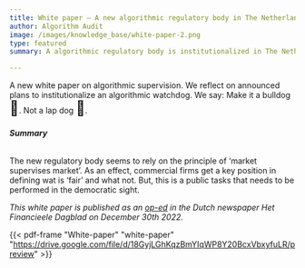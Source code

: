 ```yaml
---
title: White paper – A new algorithmic regulatory body in The Netherlands 
author: Algorithm Audit
image: /images/knowledge_base/white-paper-2.png
type: featured
summary: A algorithmic regulatory body is institutionalized in The Netherlands. What are the implications, pros and cons?

---
```

A new white paper on algorithmic supervision. We reflect on announced plans to institutionalize an algorithmic watchdog. We say: Make it a bulldog <span style="font-size: 25px;">🐺</span>. Not a lap dog <span style="font-size: 25px;">🐶</span>.

###### **Summary**
The new regulatory body seems to rely on the principle of ‘market supervises market’. As an effect, commercial firms get a key position in defining wat is ‘fair’ and what not. But, this is a public tasks that needs to be performed in the democratic sight.

<span style="font-size: 14px; font-style:italic">This white paper is published as an [op-ed](https://fd.nl/opinie/1462782/maak-nieuwe-algoritmewaakhond-een-bulldog-in-plaats-van-een-schoothond) in the Dutch newspaper _Het Financieele Dagblad_ on December 30th 2022.</span>

{{< pdf-frame "White-paper" "white-paper" "https://drive.google.com/file/d/18GyjLGhKqzBmYIqWP8Y20BcxVbxyfuLR/preview" >}}
